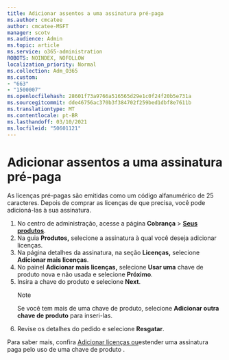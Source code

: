 ```yaml
---
title: Adicionar assentos a uma assinatura pré-paga
ms.author: cmcatee
author: cmcatee-MSFT
manager: scotv
ms.audience: Admin
ms.topic: article
ms.service: o365-administration
ROBOTS: NOINDEX, NOFOLLOW
localization_priority: Normal
ms.collection: Adm_O365
ms.custom:
- "663"
- "1500007"
ms.openlocfilehash: 28601f73a9766a516565d29e1c0f24f20b5e731a
ms.sourcegitcommit: dde46756ac370b3f384702f259bed1dbf8e7611b
ms.translationtype: MT
ms.contentlocale: pt-BR
ms.lasthandoff: 03/10/2021
ms.locfileid: "50601121"
---
```

# <a name="add-seats-to-a-prepaid-subscription"></a>Adicionar assentos a uma assinatura pré-paga

As licenças pré-pagas são emitidas como um código alfanumérico de 25 caracteres. Depois de comprar as licenças de que precisa, você pode adicioná-las à sua assinatura.

1. No centro de administração, acesse a página **Cobrança** > **[Seus produtos](https://go.microsoft.com/fwlink/p/?linkid=842054)**.
2. Na guia **Produtos,** selecione a assinatura à qual você deseja adicionar licenças.
3. Na página detalhes da assinatura, na seção **Licenças,** selecione **Adicionar mais licenças**.
4. No painel **Adicionar mais licenças,** selecione **Usar uma** chave de produto nova e não usada e selecione **Próximo**.
5. Insira a chave do produto e selecione **Next**.
    > [!NOTE]
    > Se você tem mais de uma chave de produto, selecione **Adicionar outra chave de produto** para inseri-las.
6. Revise os detalhes do pedido e selecione **Resgatar**.

Para saber mais, confira [Adicionar licenças ou](https://docs.microsoft.com/microsoft-365/commerce/licenses/add-licenses-using-product-key)estender uma assinatura paga pelo uso de uma chave de produto .